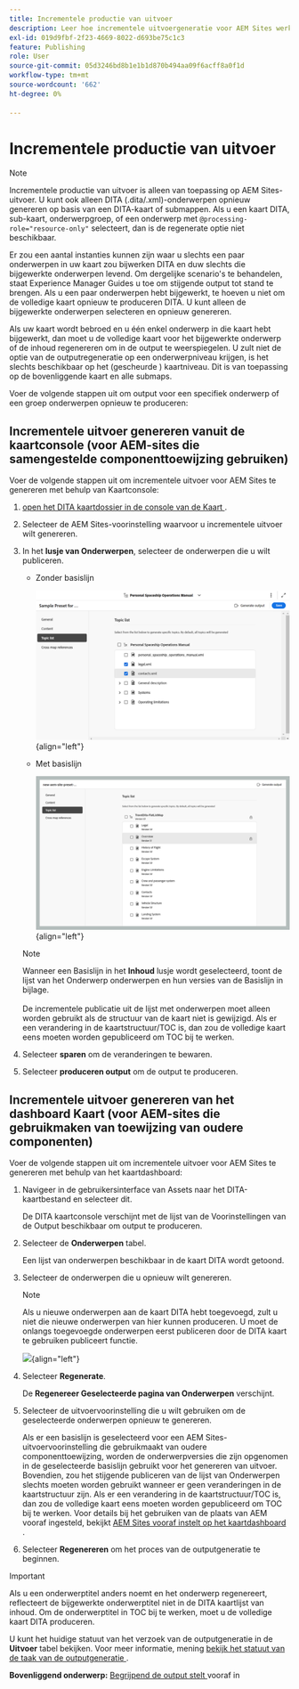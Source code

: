 ```yaml
---
title: Incrementele productie van uitvoer
description: Leer hoe incrementele uitvoergeneratie voor AEM Sites werkt in AEM Guides.
exl-id: 019d9fbf-2f23-4669-8022-d693be75c1c3
feature: Publishing
role: User
source-git-commit: 05d3246bd8b1e1b1d870b494aa09f6acff8a0f1d
workflow-type: tm+mt
source-wordcount: '662'
ht-degree: 0%

---
```



# Incrementele productie van uitvoer

>[!NOTE]
>
> Incrementele productie van uitvoer is alleen van toepassing op AEM Sites-uitvoer. U kunt ook alleen DITA \(.dita/.xml\)-onderwerpen opnieuw genereren op basis van een DITA-kaart of submappen. Als u een kaart DITA, sub-kaart, onderwerpgroep, of een onderwerp met `@processing-role="resource-only"` selecteert, dan is de regenerate optie niet beschikbaar.

Er zou een aantal instanties kunnen zijn waar u slechts een paar onderwerpen in uw kaart zou bijwerken DITA en duw slechts die bijgewerkte onderwerpen levend. Om dergelijke scenario&#39;s te behandelen, staat Experience Manager Guides u toe om stijgende output tot stand te brengen. Als u een paar onderwerpen hebt bijgewerkt, te hoeven u niet om de volledige kaart opnieuw te produceren DITA. U kunt alleen de bijgewerkte onderwerpen selecteren en opnieuw genereren.

Als uw kaart wordt bebroed en u één enkel onderwerp in die kaart hebt bijgewerkt, dan moet u de volledige kaart voor het bijgewerkte onderwerp of de inhoud regenereren om in de output te weerspiegelen. U zult niet de optie van de outputregeneratie op een onderwerpniveau krijgen, is het slechts beschikbaar op het \(gescheurde \) kaartniveau. Dit is van toepassing op de bovenliggende kaart en alle submaps.

Voer de volgende stappen uit om output voor een specifiek onderwerp of een groep onderwerpen opnieuw te produceren:

## Incrementele uitvoer genereren vanuit de kaartconsole (voor AEM-sites die samengestelde componenttoewijzing gebruiken)

Voer de volgende stappen uit om incrementele uitvoer voor AEM Sites te genereren met behulp van Kaartconsole:

1. [ open het DITA kaartdossier in de console van de Kaart ](./open-files-map-console.md).
1. Selecteer de AEM Sites-voorinstelling waarvoor u incrementele uitvoer wilt genereren.
1. In het **lusje van Onderwerpen**, selecteer de onderwerpen die u wilt publiceren.

   - Zonder basislijn

     ![ het onderwerpenlijst van plaatsen ](images/aem-presets-topic-list.png) {align="left"}

   - Met basislijn

     ![ lijst van het het onderwerp van de a- plaatsen met basislijn ](images/aem-presets-topic-list-new.png) {align="left"}

   >[!NOTE]
   >
   > Wanneer een Basislijn in het **Inhoud** lusje wordt geselecteerd, toont de lijst van het Onderwerp onderwerpen en hun versies van de Basislijn in bijlage.<br><br>
   > De incrementele publicatie uit de lijst met onderwerpen moet alleen worden gebruikt als de structuur van de kaart niet is gewijzigd. Als er een verandering in de kaartstructuur/TOC is, dan zou de volledige kaart eens moeten worden gepubliceerd om TOC bij te werken.

1. Selecteer **sparen** om de veranderingen te bewaren.
1. Selecteer **produceren output** om de output te produceren.


## Incrementele uitvoer genereren van het dashboard Kaart (voor AEM-sites die gebruikmaken van toewijzing van oudere componenten)

Voer de volgende stappen uit om incrementele uitvoer voor AEM Sites te genereren met behulp van het kaartdashboard:

1. Navigeer in de gebruikersinterface van Assets naar het DITA-kaartbestand en selecteer dit.

   De DITA kaartconsole verschijnt met de lijst van de Voorinstellingen van de Output beschikbaar om output te produceren.

1. Selecteer de **Onderwerpen** tabel.

   Een lijst van onderwerpen beschikbaar in de kaart DITA wordt getoond.

1. Selecteer de onderwerpen die u opnieuw wilt genereren.

   >[!NOTE]
   >
   > Als u nieuwe onderwerpen aan de kaart DITA hebt toegevoegd, zult u niet die nieuwe onderwerpen van hier kunnen produceren. U moet de onlangs toegevoegde onderwerpen eerst publiceren door de DITA kaart te gebruiken publiceert functie.

   ![](images/regenerate-topics.png){align="left"}

1. Selecteer **Regenerate**.

   De **Regenereer Geselecteerde pagina van Onderwerpen** verschijnt.

1. Selecteer de uitvoervoorinstelling die u wilt gebruiken om de geselecteerde onderwerpen opnieuw te genereren.

   Als er een basislijn is geselecteerd voor een AEM Sites-uitvoervoorinstelling die gebruikmaakt van oudere componenttoewijzing, worden de onderwerpversies die zijn opgenomen in de geselecteerde basislijn gebruikt voor het genereren van uitvoer. Bovendien, zou het stijgende publiceren van de lijst van Onderwerpen slechts moeten worden gebruikt wanneer er geen veranderingen in de kaartstructuur zijn. Als er een verandering in de kaartstructuur/TOC is, dan zou de volledige kaart eens moeten worden gepubliceerd om TOC bij te werken. Voor details bij het gebruiken van de plaats van AEM vooraf ingesteld, bekijkt [ AEM Sites vooraf instelt op het kaartdashboard ](./generate-output-aem-site-map-dashboard.md).


1. Selecteer **Regenereren** om het proces van de outputgeneratie te beginnen.


>[!IMPORTANT]
>
> Als u een onderwerptitel anders noemt en het onderwerp regenereert, reflecteert de bijgewerkte onderwerptitel niet in de DITA kaartlijst van inhoud. Om de onderwerptitel in TOC bij te werken, moet u de volledige kaart DITA produceren.

U kunt het huidige statuut van het verzoek van de outputgeneratie in de **Uitvoer** tabel bekijken. Voor meer informatie, mening [ bekijk het statuut van de taak van de outputgeneratie ](#view-the-status-of-the-output-generation-task).



**Bovenliggend onderwerp:** [ Begrijpend de output stelt ](generate-output-understand-presets.md) vooraf in
